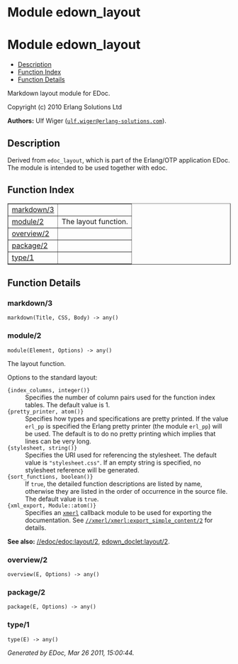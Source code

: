 Module edown_layout
===================


<h1>Module edown_layout</h1>

* [Description](#description)
* [Function Index](#index)
* [Function Details](#functions)


Markdown layout module for EDoc.



Copyright (c) 2010 Erlang Solutions Ltd

__Authors:__ Ulf Wiger ([`ulf.wiger@erlang-solutions.com`](mailto:ulf.wiger@erlang-solutions.com)).

<h2><a name="description">Description</a></h2>

  Derived from `edoc_layout`, which is part of the Erlang/OTP application EDoc.
The module is intended to be used together with edoc.

<h2><a name="index">Function Index</a></h2>



<table width="100%" border="1" cellspacing="0" cellpadding="2" summary="function index"><tr><td valign="top"><a href="#markdown-3">markdown/3</a></td><td></td></tr><tr><td valign="top"><a href="#module-2">module/2</a></td><td>The layout function.</td></tr><tr><td valign="top"><a href="#overview-2">overview/2</a></td><td></td></tr><tr><td valign="top"><a href="#package-2">package/2</a></td><td></td></tr><tr><td valign="top"><a href="#type-1">type/1</a></td><td></td></tr></table>




<h2><a name="functions">Function Details</a></h2>


<a name="markdown-3"></a>

<h3>markdown/3</h3>





`markdown(Title, CSS, Body) -> any()`

<a name="module-2"></a>

<h3>module/2</h3>





`module(Element, Options) -> any()`





The layout function.

Options to the standard layout:



<dt><code>{index_columns, integer()}</code>
</dt>




<dd>Specifies the number of column pairs used for the function
index tables. The default value is 1.
</dd>




<dt><code>{pretty_printer, atom()}</code>
</dt>




<dd>Specifies how types and specifications are pretty printed.
If the value <code>erl_pp</code> is specified the Erlang pretty printer
(the module <code>erl_pp</code>) will be used. The default is to do
no pretty printing which implies that lines can be very long.
</dd>




<dt><code>{stylesheet, string()}</code>
</dt>




<dd>Specifies the URI used for referencing the stylesheet. The
default value is <code>"stylesheet.css"</code>. If an empty string is
specified, no stylesheet reference will be generated.
</dd>




<dt><code>{sort_functions, boolean()}</code>
</dt>




<dd>If <code>true</code>, the detailed function descriptions are listed by
name, otherwise they are listed in the order of occurrence in
the source file. The default value is <code>true</code>.
</dd>




<dt><code>{xml_export, Module::atom()}</code>
</dt>




<dd>Specifies an <a href="http://www.erlang.org/doc/man/index.html" target="_top"><code>xmerl</code></a> callback module to be
used for exporting the documentation. See <a href="http://www.erlang.org/doc/man/xmerl.html#export_simple_content-2"><code>//xmerl/xmerl:export_simple_content/2</code></a> for details.
</dd>





__See also:__ [//edoc/edoc:layout/2](http://www.erlang.org/doc/man/edoc.html#layout-2), [edown_doclet:layout/2](edown_doclet.md#layout-2).<a name="overview-2"></a>

<h3>overview/2</h3>





`overview(E, Options) -> any()`

<a name="package-2"></a>

<h3>package/2</h3>





`package(E, Options) -> any()`

<a name="type-1"></a>

<h3>type/1</h3>





`type(E) -> any()`



_Generated by EDoc, Mar 26 2011, 15:00:44._